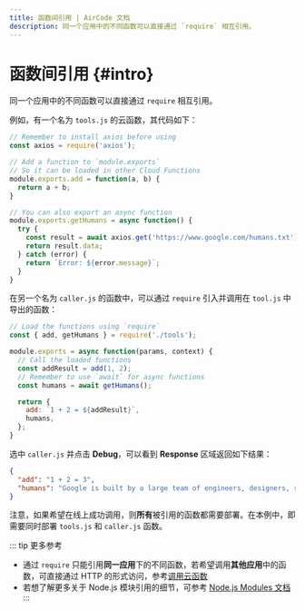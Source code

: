 ```yaml
---
title: 函数间引用 | AirCode 文档
description: 同一个应用中的不同函数可以直接通过 `require` 相互引用。
---
```


# 函数间引用 {#intro}

同一个应用中的不同函数可以直接通过 `require` 相互引用。

例如，有一个名为 `tools.js` 的云函数，其代码如下：

```js
// Remember to install axios before using
const axios = require('axios');

// Add a function to `module.exports`
// So it can be loaded in other Cloud Functions
module.exports.add = function(a, b) {
  return a + b;
}

// You can also export an async function
module.exports.getHumans = async function() {
  try {
    const result = await axios.get('https://www.google.com/humans.txt');
    return result.data;
  } catch (error) {
    return `Error: ${error.message}`;
  }
}
```

在另一个名为 `caller.js` 的函数中，可以通过 `require` 引入并调用在 `tool.js` 中导出的函数：

```js
// Load the functions using `require`
const { add, getHumans } = require('./tools');

module.exports = async function(params, context) {
  // Call the loaded functions
  const addResult = add(1, 2);
  // Remember to use `await` for async functions
  const humans = await getHumans();

  return {
    add: `1 + 2 = ${addResult}`,
    humans,
  };
}
```

选中 `caller.js` 并点击 **Debug**，可以看到 **Response** 区域返回如下结果：

```json
{
  "add": "1 + 2 = 3",
  "humans": "Google is built by a large team of engineers, designers, researchers, robots, and others in many different sites across the globe. It is updated continuously, and built with more tools and technologies than we can shake a stick at. If you'd like to help us out, see careers.google.com.\n"
}
```

注意，如果希望在线上成功调用，则**所有**被引用的函数都需要部署。在本例中，即需要同时部署 `tools.js` 和 `caller.js` 函数。

::: tip 更多参考
- 通过 `require` 只能引用**同一应用**下的不同函数，若希望调用**其他应用**中的函数，可直接通过 HTTP 的形式访问，参考[调用云函数](/guide/functions/invoke)
- 若想了解更多关于 Node.js 模块引用的细节，可参考 [Node.js Modules 文档](https://nodejs.org/dist/latest-v18.x/docs/api/modules.html)
:::
